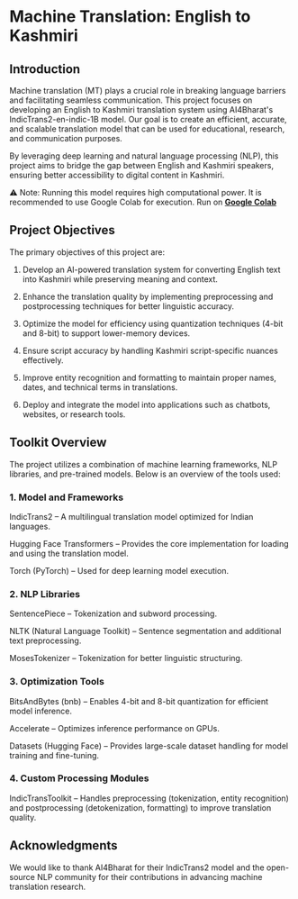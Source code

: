 # Machine Translation: English to Kashmiri
## Introduction
Machine translation (MT) plays a crucial role in breaking language barriers and facilitating seamless communication. This project focuses on developing an English to Kashmiri translation system using AI4Bharat's IndicTrans2-en-indic-1B model. Our goal is to create an efficient, accurate, and scalable translation model that can be used for educational, research, and communication purposes.

By leveraging deep learning and natural language processing (NLP), this project aims to bridge the gap between English and Kashmiri speakers, ensuring better accessibility to digital content in Kashmiri.

⚠ Note: Running this model requires high computational power. It is recommended to use Google Colab for execution. Run on **[Google Colab](https://colab.research.google.com/)**
## Project Objectives
The primary objectives of this project are:

1. Develop an AI-powered translation system for converting English text into Kashmiri while preserving meaning and context.
   
3. Enhance the translation quality by implementing preprocessing and postprocessing techniques for better linguistic accuracy.

4. Optimize the model for efficiency using quantization techniques (4-bit and 8-bit) to support lower-memory devices.

5. Ensure script accuracy by handling Kashmiri script-specific nuances effectively.

6. Improve entity recognition and formatting to maintain proper names, dates, and technical terms in translations.

7. Deploy and integrate the model into applications such as chatbots, websites, or research tools.

## Toolkit Overview
The project utilizes a combination of machine learning frameworks, NLP libraries, and pre-trained models. Below is an overview of the tools used:

### 1. Model and Frameworks
IndicTrans2 – A multilingual translation model optimized for Indian languages.

Hugging Face Transformers – Provides the core implementation for loading and using the translation model.

Torch (PyTorch) – Used for deep learning model execution.

### 2. NLP Libraries
SentencePiece – Tokenization and subword processing.

NLTK (Natural Language Toolkit) – Sentence segmentation and additional text preprocessing.

MosesTokenizer – Tokenization for better linguistic structuring.

### 3. Optimization Tools
BitsAndBytes (bnb) – Enables 4-bit and 8-bit quantization for efficient model inference.

Accelerate – Optimizes inference performance on GPUs.

Datasets (Hugging Face) – Provides large-scale dataset handling for model training and fine-tuning.

### 4. Custom Processing Modules
IndicTransToolkit – Handles preprocessing (tokenization, entity recognition) and postprocessing (detokenization, formatting) to improve translation quality.

## Acknowledgments
We would like to thank AI4Bharat for their IndicTrans2 model and the open-source NLP community for their contributions in advancing machine translation research.

